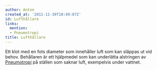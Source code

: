 ```yaml
---
author: Anton
created_at: '2011-11-30T18:49:07Z'
id: Lufthållare
links:
  mention:
  - Pneumotropi
title: Lufthållare
---
```


Ett klot med en fots diameter som innehåller luft som kan släppas ut vid behov. Behållaren är ett
hjälpmedel som kan underlätta alstringen av [Pneumotropi] på ställen som saknar luft, exempelvis
under vattnet.

  [Pneumotropi]: Pneumotropi
